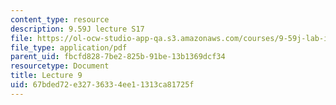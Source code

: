 ```yaml
---
content_type: resource
description: 9.59J lecture S17
file: https://ol-ocw-studio-app-qa.s3.amazonaws.com/courses/9-59j-lab-in-psycholinguistics-spring-2017/67bded72e32736334ee11313ca81725f_MIT9_59jS17_lec9.pdf
file_type: application/pdf
parent_uid: fbcfd828-7be2-825b-91be-13b1369dcf34
resourcetype: Document
title: Lecture 9
uid: 67bded72-e327-3633-4ee1-1313ca81725f
---
```

